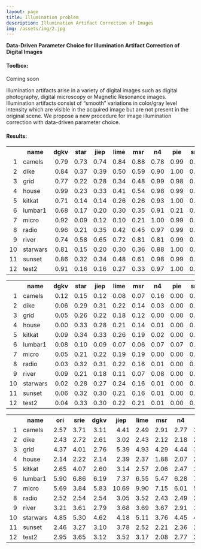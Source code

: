 ```yaml
---
layout: page
title: Illumination problem
description: Illumination Artifact Correction of Images
img: /assets/img/2.jpg
---
```

<strong>Data-Driven Parameter Choice for Illumination Artifact Correction of Digital Images</strong>

<div class="Toolbox">
<h4 id="version-publique-">Toolbox:</h4>
 Coming soon
</div>

Illumination artifacts arise in a variety of digital images such as digital photography, digital microscopy or Magnetic Resonance images. Illumination artifacts consist of “smooth” variations in color/gray level intensity which are visible in the acquired image but are not present in the original scene. We propose a new procedure for image illumination correction with data-driven parameter choice.

<div class="Results">
<h4 id="p2-results">Results:</h4>




<table>
<tr> <th>  </th> <th> name </th> <th> dgkv </th> <th> star </th> <th> jiep </th> <th> lime </th> <th> msr </th> <th> n4 </th> <th> pie </th> <th> srie </th>  </tr>
  <tr> <td align="right"> 1 </td> <td> camels </td> <td align="right"> 0.79 </td> <td align="right"> 0.73 </td> <td align="right"> 0.74 </td> <td align="right"> 0.84 </td> <td align="right"> 0.88 </td> <td align="right"> 0.78 </td> <td align="right"> 0.99 </td> <td align="right"> 0.61 </td> </tr>
  <tr> <td align="right"> 2 </td> <td> dike </td> <td align="right"> 0.84 </td> <td align="right"> 0.37 </td> <td align="right"> 0.39 </td> <td align="right"> 0.50 </td> <td align="right"> 0.59 </td> <td align="right"> 0.90 </td> <td align="right"> 1.00 </td> <td align="right"> 0.62 </td> </tr>
  <tr> <td align="right"> 3 </td> <td> grid </td> <td align="right"> 0.77 </td> <td align="right"> 0.22 </td> <td align="right"> 0.28 </td> <td align="right"> 0.34 </td> <td align="right"> 0.48 </td> <td align="right"> 0.99 </td> <td align="right"> 0.98 </td> <td align="right"> 0.52 </td> </tr>
  <tr> <td align="right"> 4 </td> <td> house </td> <td align="right"> 0.99 </td> <td align="right"> 0.23 </td> <td align="right"> 0.33 </td> <td align="right"> 0.41 </td> <td align="right"> 0.54 </td> <td align="right"> 0.98 </td> <td align="right"> 0.99 </td> <td align="right"> 0.57 </td> </tr>
  <tr> <td align="right"> 5 </td> <td> kitkat </td> <td align="right"> 0.71 </td> <td align="right"> 0.14 </td> <td align="right"> 0.14 </td> <td align="right"> 0.26 </td> <td align="right"> 0.26 </td> <td align="right"> 0.93 </td> <td align="right"> 1.00 </td> <td align="right"> 0.71 </td> </tr>
  <tr> <td align="right"> 6 </td> <td> lumbar1 </td> <td align="right"> 0.68 </td> <td align="right"> 0.17 </td> <td align="right"> 0.20 </td> <td align="right"> 0.30 </td> <td align="right"> 0.35 </td> <td align="right"> 0.91 </td> <td align="right"> 0.21 </td> <td align="right"> 0.21 </td> </tr>
  <tr> <td align="right"> 7 </td> <td> micro </td> <td align="right"> 0.92 </td> <td align="right"> 0.09 </td> <td align="right"> 0.12 </td> <td align="right"> 0.10 </td> <td align="right"> 0.21 </td> <td align="right"> 1.00 </td> <td align="right"> 0.99 </td> <td align="right"> 0.59 </td> </tr>
  <tr> <td align="right"> 8 </td> <td> radio </td> <td align="right"> 0.96 </td> <td align="right"> 0.21 </td> <td align="right"> 0.35 </td> <td align="right"> 0.42 </td> <td align="right"> 0.45 </td> <td align="right"> 0.97 </td> <td align="right"> 0.99 </td> <td align="right"> 0.58 </td> </tr>
  <tr> <td align="right"> 9 </td> <td> river </td> <td align="right"> 0.74 </td> <td align="right"> 0.58 </td> <td align="right"> 0.65 </td> <td align="right"> 0.72 </td> <td align="right"> 0.81 </td> <td align="right"> 0.81 </td> <td align="right"> 0.99 </td> <td align="right"> 0.55 </td> </tr>
  <tr> <td align="right"> 10 </td> <td> starwars </td> <td align="right"> 0.81 </td> <td align="right"> 0.15 </td> <td align="right"> 0.20 </td> <td align="right"> 0.30 </td> <td align="right"> 0.36 </td> <td align="right"> 0.88 </td> <td align="right"> 1.00 </td> <td align="right"> 0.61 </td> </tr>
  <tr> <td align="right"> 11 </td> <td> sunset </td> <td align="right"> 0.86 </td> <td align="right"> 0.32 </td> <td align="right"> 0.34 </td> <td align="right"> 0.48 </td> <td align="right"> 0.61 </td> <td align="right"> 0.98 </td> <td align="right"> 0.99 </td> <td align="right"> 0.60 </td> </tr>
  <tr> <td align="right"> 12 </td> <td> test2 </td> <td align="right"> 0.91 </td> <td align="right"> 0.16 </td> <td align="right"> 0.16 </td> <td align="right"> 0.27 </td> <td align="right"> 0.33 </td> <td align="right"> 0.97 </td> <td align="right"> 1.00 </td> <td align="right"> 0.65 </td> </tr>
   <a name="SSIM indexes"></a>
</table>


<table>
<tr> <th>  </th> <th> name </th> <th> dgkv </th> <th> star </th> <th> jiep </th> <th> lime </th> <th> msr </th> <th> n4 </th> <th> pie </th> <th> srie </th>  </tr>
  <tr> <td align="right"> 1 </td> <td> camels </td> <td align="right"> 0.12 </td> <td align="right"> 0.15 </td> <td align="right"> 0.12 </td> <td align="right"> 0.08 </td> <td align="right"> 0.07 </td> <td align="right"> 0.16 </td> <td align="right"> 0.00 </td> <td align="right"> 0.09 </td> </tr>
  <tr> <td align="right"> 2 </td> <td> dike </td> <td align="right"> 0.06 </td> <td align="right"> 0.29 </td> <td align="right"> 0.31 </td> <td align="right"> 0.22 </td> <td align="right"> 0.14 </td> <td align="right"> 0.03 </td> <td align="right"> 0.00 </td> <td align="right"> 0.09 </td> </tr>
  <tr> <td align="right"> 3 </td> <td> grid </td> <td align="right"> 0.05 </td> <td align="right"> 0.26 </td> <td align="right"> 0.22 </td> <td align="right"> 0.18 </td> <td align="right"> 0.12 </td> <td align="right"> 0.00 </td> <td align="right"> 0.00 </td> <td align="right"> 0.12 </td> </tr>
  <tr> <td align="right"> 4 </td> <td> house </td> <td align="right"> 0.00 </td> <td align="right"> 0.33 </td> <td align="right"> 0.28 </td> <td align="right"> 0.21 </td> <td align="right"> 0.14 </td> <td align="right"> 0.01 </td> <td align="right"> 0.00 </td> <td align="right"> 0.13 </td> </tr>
  <tr> <td align="right"> 5 </td> <td> kitkat </td> <td align="right"> 0.09 </td> <td align="right"> 0.34 </td> <td align="right"> 0.33 </td> <td align="right"> 0.26 </td> <td align="right"> 0.19 </td> <td align="right"> 0.02 </td> <td align="right"> 0.00 </td> <td align="right"> 0.07 </td> </tr>
  <tr> <td align="right"> 6 </td> <td> lumbar1 </td> <td align="right"> 0.08 </td> <td align="right"> 0.10 </td> <td align="right"> 0.09 </td> <td align="right"> 0.07 </td> <td align="right"> 0.06 </td> <td align="right"> 0.07 </td> <td align="right"> 0.07 </td> <td align="right"> 0.08 </td> </tr>
  <tr> <td align="right"> 7 </td> <td> micro </td> <td align="right"> 0.05 </td> <td align="right"> 0.21 </td> <td align="right"> 0.22 </td> <td align="right"> 0.19 </td> <td align="right"> 0.19 </td> <td align="right"> 0.00 </td> <td align="right"> 0.00 </td> <td align="right"> 0.10 </td> </tr>
  <tr> <td align="right"> 8 </td> <td> radio </td> <td align="right"> 0.03 </td> <td align="right"> 0.32 </td> <td align="right"> 0.31 </td> <td align="right"> 0.22 </td> <td align="right"> 0.16 </td> <td align="right"> 0.01 </td> <td align="right"> 0.00 </td> <td align="right"> 0.13 </td> </tr>
  <tr> <td align="right"> 9 </td> <td> river </td> <td align="right"> 0.09 </td> <td align="right"> 0.21 </td> <td align="right"> 0.18 </td> <td align="right"> 0.11 </td> <td align="right"> 0.07 </td> <td align="right"> 0.08 </td> <td align="right"> 0.00 </td> <td align="right"> 0.12 </td> </tr>
  <tr> <td align="right"> 10 </td> <td> starwars </td> <td align="right"> 0.02 </td> <td align="right"> 0.28 </td> <td align="right"> 0.27 </td> <td align="right"> 0.24 </td> <td align="right"> 0.16 </td> <td align="right"> 0.01 </td> <td align="right"> 0.00 </td> <td align="right"> 0.10 </td> </tr>
  <tr> <td align="right"> 11 </td> <td> sunset </td> <td align="right"> 0.06 </td> <td align="right"> 0.32 </td> <td align="right"> 0.30 </td> <td align="right"> 0.21 </td> <td align="right"> 0.16 </td> <td align="right"> 0.01 </td> <td align="right"> 0.00 </td> <td align="right"> 0.10 </td> </tr>
  <tr> <td align="right"> 12 </td> <td> test2 </td> <td align="right"> 0.04 </td> <td align="right"> 0.33 </td> <td align="right"> 0.30 </td> <td align="right"> 0.22 </td> <td align="right"> 0.21 </td> <td align="right"> 0.01 </td> <td align="right"> 0.00 </td> <td align="right"> 0.11 </td> </tr>
   <a name="GMSD indexes"></a>
</table>


<table>
<tr> <th>  </th> <th> name </th> <th> ori </th> <th> srie </th> <th> dgkv </th> <th> jiep </th> <th> lime </th> <th> msr </th> <th> n4 </th> <th> pie </th>  </tr>
  <tr> <td align="right"> 1 </td> <td> camels </td> <td align="right"> 2.57 </td> <td align="right"> 3.71 </td> <td align="right"> 3.11 </td> <td align="right"> 4.41 </td> <td align="right"> 2.49 </td> <td align="right"> 2.91 </td> <td align="right"> 2.77 </td> <td align="right"> 3.79 </td> </tr>
  <tr> <td align="right"> 2 </td> <td> dike </td> <td align="right"> 2.43 </td> <td align="right"> 2.72 </td> <td align="right"> 2.61 </td> <td align="right"> 3.02 </td> <td align="right"> 2.43 </td> <td align="right"> 2.12 </td> <td align="right"> 2.18 </td> <td align="right"> 2.52 </td> </tr>
  <tr> <td align="right"> 3 </td> <td> grid </td> <td align="right"> 4.37 </td> <td align="right"> 4.01 </td> <td align="right"> 2.76 </td> <td align="right"> 5.39 </td> <td align="right"> 4.93 </td> <td align="right"> 4.29 </td> <td align="right"> 4.44 </td> <td align="right"> 3.98 </td> </tr>
  <tr> <td align="right"> 4 </td> <td> house </td> <td align="right"> 2.14 </td> <td align="right"> 2.22 </td> <td align="right"> 2.14 </td> <td align="right"> 2.39 </td> <td align="right"> 2.37 </td> <td align="right"> 1.88 </td> <td align="right"> 2.07 </td> <td align="right"> 2.42 </td> </tr>
  <tr> <td align="right"> 5 </td> <td> kitkat </td> <td align="right"> 2.65 </td> <td align="right"> 4.07 </td> <td align="right"> 2.60 </td> <td align="right"> 3.14 </td> <td align="right"> 2.57 </td> <td align="right"> 2.06 </td> <td align="right"> 2.47 </td> <td align="right"> 3.05 </td> </tr>
  <tr> <td align="right"> 6 </td> <td> lumbar1 </td> <td align="right"> 5.90 </td> <td align="right"> 6.86 </td> <td align="right"> 6.19 </td> <td align="right"> 7.37 </td> <td align="right"> 6.55 </td> <td align="right"> 5.47 </td> <td align="right"> 6.28 </td> <td align="right"> 7.11 </td> </tr>
  <tr> <td align="right"> 7 </td> <td> micro </td> <td align="right"> 5.69 </td> <td align="right"> 3.84 </td> <td align="right"> 5.83 </td> <td align="right"> 10.69 </td> <td align="right"> 9.90 </td> <td align="right"> 7.15 </td> <td align="right"> 6.01 </td> <td align="right"> 5.97 </td> </tr>
  <tr> <td align="right"> 8 </td> <td> radio </td> <td align="right"> 2.52 </td> <td align="right"> 2.54 </td> <td align="right"> 2.54 </td> <td align="right"> 3.05 </td> <td align="right"> 3.52 </td> <td align="right"> 2.43 </td> <td align="right"> 2.49 </td> <td align="right"> 2.90 </td> </tr>
  <tr> <td align="right"> 9 </td> <td> river </td> <td align="right"> 3.21 </td> <td align="right"> 3.61 </td> <td align="right"> 2.79 </td> <td align="right"> 3.68 </td> <td align="right"> 3.69 </td> <td align="right"> 3.67 </td> <td align="right"> 2.91 </td> <td align="right"> 3.16 </td> </tr>
  <tr> <td align="right"> 10 </td> <td> starwars </td> <td align="right"> 4.85 </td> <td align="right"> 5.30 </td> <td align="right"> 4.62 </td> <td align="right"> 4.18 </td> <td align="right"> 5.11 </td> <td align="right"> 3.76 </td> <td align="right"> 4.45 </td> <td align="right"> 4.70 </td> </tr>
  <tr> <td align="right"> 11 </td> <td> sunset </td> <td align="right"> 2.46 </td> <td align="right"> 3.27 </td> <td align="right"> 3.10 </td> <td align="right"> 3.78 </td> <td align="right"> 2.52 </td> <td align="right"> 2.21 </td> <td align="right"> 2.36 </td> <td align="right"> 2.96 </td> </tr>
  <tr> <td align="right"> 12 </td> <td> test2 </td> <td align="right"> 2.95 </td> <td align="right"> 3.65 </td> <td align="right"> 3.12 </td> <td align="right"> 3.52 </td> <td align="right"> 3.17 </td> <td align="right"> 2.08 </td> <td align="right"> 2.77 </td> <td align="right"> 3.43 </td> </tr>
   <a name="NIQE indexes"></a>
</table>
















</div>
